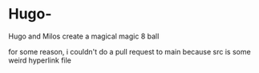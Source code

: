# Hugo-
Hugo and Milos create a magical magic 8 ball

for some reason, i couldn't do a pull request to main because src is some weird hyperlink file
